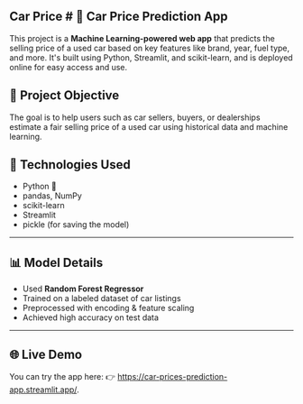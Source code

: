 ## Car Price # 🚗 Car Price Prediction App

This project is a **Machine Learning-powered web app** that predicts the selling price of a used car based on key features like brand, year, fuel type, and more. It's built using Python, Streamlit, and scikit-learn, and is deployed online for easy access and use.

## 📌 Project Objective

The goal is to help users such as car sellers, buyers, or dealerships estimate a fair selling price of a used car using historical data and machine learning.


## 🚀 Technologies Used

- Python 🐍
- pandas, NumPy
- scikit-learn
- Streamlit
- pickle (for saving the model)

---

## 📊 Model Details

- Used **Random Forest Regressor**
- Trained on a labeled dataset of car listings
- Preprocessed with encoding & feature scaling
- Achieved high accuracy on test data

---

## 🌐 Live Demo
You can try the app here:
👉 https://car-prices-prediction-app.streamlit.app/.



